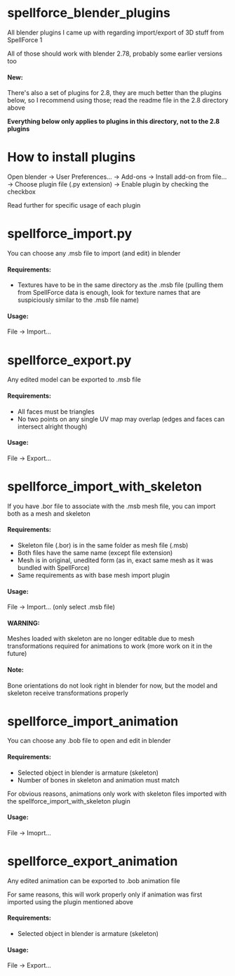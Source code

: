 # spellforce_blender_plugins
All blender plugins I came up with regarding import/export of 3D stuff from SpellForce 1

All of those should work with blender 2.78, probably some earlier versions too

#### New:
There's also a set of plugins for 2.8, they are much better than the plugins below, so I recommend using those; read the readme file in the 2.8 directory above

**Everything below only applies to plugins in this directory, not to the 2.8 plugins**

# How to install plugins
Open blender -> User Preferences... -> Add-ons -> Install add-on from file... -> Choose plugin file (.py extension) -> Enable plugin by checking the checkbox

Read further for specific usage of each plugin

# spellforce_import.py
You can choose any .msb file to import (and edit) in blender

#### Requirements:
- Textures have to be in the same directory as the .msb file (pulling them from SpellForce data is enough, look for texture names that are suspiciously similar to the .msb file name)

#### Usage:
File -> Import...

# spellforce_export.py
Any edited model can be exported to .msb file

#### Requirements:
- All faces must be triangles
- No two points on any single UV map may overlap (edges and faces can intersect alright though)

#### Usage:
File -> Export...

# spellforce_import_with_skeleton
If you have .bor file to associate with the .msb mesh file, you can import both as a mesh and skeleton

#### Requirements:
- Skeleton file (.bor) is in the same folder as mesh file (.msb)
- Both files have the same name (except file extension)
- Mesh is in original, unedited form (as in, exact same mesh as it was bundled with SpellForce)
- Same requirements as with base mesh import plugin

#### Usage:
File -> Import... (only select .msb file)

#### WARNING:
Meshes loaded with skeleton are no longer editable due to mesh transformations required for animations to work (more work on it in the future)

#### Note:
Bone orientations do not look right in blender for now, but the model and skeleton receive transformations properly

# spellforce_import_animation
You can choose any .bob file to open and edit in blender

#### Requirements:
- Selected object in blender is armature (skeleton)
- Number of bones in skeleton and animation must match

For obvious reasons, animations only work with skeleton files imported with the spellforce_import_with_skeleton plugin

#### Usage:
File -> Imoprt...

# spellforce_export_animation
Any edited animation can be exported to .bob animation file

For same reasons, this will work properly only if animation was first imported using the plugin mentioned above

#### Requirements:
- Selected object in blender is armature (skeleton)

#### Usage:
File -> Export...
